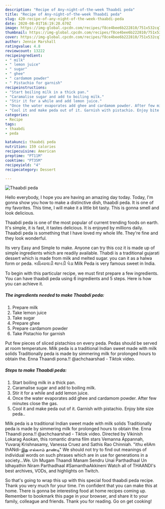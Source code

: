 ```yaml
---
description: "Recipe of Any-night-of-the-week Thaabdi peda"
title: "Recipe of Any-night-of-the-week Thaabdi peda"
slug: 420-recipe-of-any-night-of-the-week-thaabdi-peda
date: 2020-08-01T16:19:20.670Z
image: https://img-global.cpcdn.com/recipes/f8ce4bee6b222810/751x532cq70/thaabdi-peda-recipe-main-photo.jpg
thumbnail: https://img-global.cpcdn.com/recipes/f8ce4bee6b222810/751x532cq70/thaabdi-peda-recipe-main-photo.jpg
cover: https://img-global.cpcdn.com/recipes/f8ce4bee6b222810/751x532cq70/thaabdi-peda-recipe-main-photo.jpg
author: Jennie Marshall
ratingvalue: 4.8
reviewcount: 13222
recipeingredient:
- " milk"
- " lemon juice"
- " sugar"
- " ghee"
- " cardamom powder"
- " Pistachio for garnish"
recipeinstructions:
- "Start boiling milk in a thick pan."
- "Caramalise sugar and add to boiling milk."
- "Stir it for a while and add lemon juice."
- "Once the water evaporates add ghee and cardamom powder. After few minutes close the gas."
- "Cool it and make peda out of it. Garnish with pistachio. Enjoy bite size peda.."
categories:
- Recipe
tags:
- thaabdi
- peda

katakunci: thaabdi peda 
nutrition: 159 calories
recipecuisine: American
preptime: "PT11M"
cooktime: "PT35M"
recipeyield: "4"
recipecategory: Dessert

---
```



![Thaabdi peda](https://img-global.cpcdn.com/recipes/f8ce4bee6b222810/751x532cq70/thaabdi-peda-recipe-main-photo.jpg)

Hello everybody, I hope you are having an amazing day today. Today, I'm gonna show you how to make a distinctive dish, thaabdi peda. It is one of my favorites. This time, I will make it a little bit tasty. This is gonna smell and look delicious.

Thaabdi peda is one of the most popular of current trending foods on earth. It's simple, it is fast, it tastes delicious. It is enjoyed by millions daily. Thaabdi peda is something that I have loved my whole life. They're fine and they look wonderful.

Its very Easy and Simple to make. Anyone can try this coz it is made up of simple ingredients which are readily available. Thabdi is a traditional gujarati dessert which is made from milk and melted sugar. you can it as a halwa form or peda. કાઠિયાવાડી થાબડી પેડા Milk Peda is very famous sweet in India.


To begin with this particular recipe, we must first prepare a few ingredients. You can have thaabdi peda using 6 ingredients and 5 steps. Here is how you can achieve it.

<!--inarticleads1-->

##### The ingredients needed to make Thaabdi peda:

1. Prepare  milk
1. Take  lemon juice
1. Take  sugar
1. Prepare  ghee
1. Prepare  cardamom powder
1. Take  Pistachio for garnish


Put few pieces of sliced pistachios on every peda. Pedas should be served at room temperature. Milk peda is a traditional Indian sweet made with milk solids Traditionally peda is made by simmering milk for prolonged hours to obtain the. Enna Thaandi pona.!! @achchaarshad - Tiktok video. 

<!--inarticleads2-->

##### Steps to make Thaabdi peda:

1. Start boiling milk in a thick pan.
1. Caramalise sugar and add to boiling milk.
1. Stir it for a while and add lemon juice.
1. Once the water evaporates add ghee and cardamom powder. After few minutes close the gas.
1. Cool it and make peda out of it. Garnish with pistachio. Enjoy bite size peda..


Milk peda is a traditional Indian sweet made with milk solids Traditionally peda is made by simmering milk for prolonged hours to obtain the. Enna Thaandi pona.!! @achchaarshad - Tiktok video. Directed by Vikinish Lokarag Asokan, this romantic drama film stars Vemanna Appannah, Yuvaraj Krishnasamy, Vanessa Cruez and Sathis Rao Chinniah. &#34;ithu ellAm thANdi-இது எல்லாம் தாண்டி&#34; We should not try to find out meanings of individual words on such phrases which are in use for generations in a society…We. Un Mugam Thaandi Manam Sendru Unai Parthadhaal Un Idhayathin Niram Parthadhaal #SamanthaAkkineni Watch all of THAANDI&#39;s best archives, VODs, and highlights on Twitch. 

So that's going to wrap this up with this special food thaabdi peda recipe. Thank you very much for your time. I'm confident that you can make this at home. There is gonna be interesting food at home recipes coming up. Remember to bookmark this page in your browser, and share it to your family, colleague and friends. Thank you for reading. Go on get cooking!
